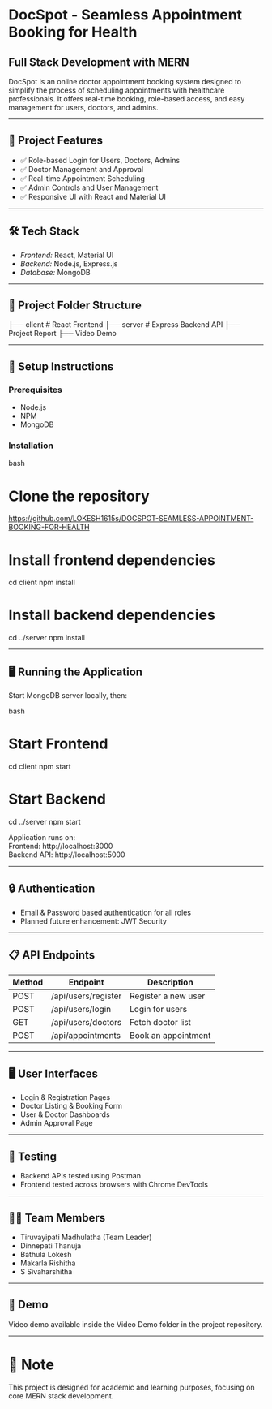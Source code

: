 # DocSpot - Seamless Appointment Booking for Health

## Full Stack Development with MERN

DocSpot is an online doctor appointment booking system designed to simplify the process of scheduling appointments with healthcare professionals. It offers real-time booking, role-based access, and easy management for users, doctors, and admins.

---

## 📂 Project Features

- ✅ Role-based Login for Users, Doctors, Admins  
- ✅ Doctor Management and Approval  
- ✅ Real-time Appointment Scheduling  
- ✅ Admin Controls and User Management  
- ✅ Responsive UI with React and Material UI  

---

## 🛠 Tech Stack

- *Frontend:* React, Material UI  
- *Backend:* Node.js, Express.js  
- *Database:* MongoDB  

---

## 📁 Project Folder Structure


├── client      # React Frontend
├── server      # Express Backend API
├── Project Report
├── Video Demo


---

## 🚀 Setup Instructions

### Prerequisites
- Node.js  
- NPM  
- MongoDB  

### Installation

bash
# Clone the repository
https://github.com/LOKESH1615s/DOCSPOT-SEAMLESS-APPOINTMENT-BOOKING-FOR-HEALTH

# Install frontend dependencies
cd client
npm install

# Install backend dependencies
cd ../server
npm install


---

## 🖥 Running the Application

Start MongoDB server locally, then:

bash
# Start Frontend
cd client
npm start

# Start Backend
cd ../server
npm start


Application runs on:  
Frontend: http://localhost:3000  
Backend API: http://localhost:5000  

---

## 🔒 Authentication

- Email & Password based authentication for all roles  
- Planned future enhancement: JWT Security  

---

## 📋 API Endpoints

| Method | Endpoint              | Description           |
|--------|-----------------------|-----------------------|
| POST   | /api/users/register | Register a new user   |
| POST   | /api/users/login    | Login for users       |
| GET    | /api/users/doctors  | Fetch doctor list     |
| POST   | /api/appointments   | Book an appointment   |

---

## 🖥 User Interfaces

- Login & Registration Pages  
- Doctor Listing & Booking Form  
- User & Doctor Dashboards  
- Admin Approval Page  

---

## 🧪 Testing

- Backend APIs tested using Postman  
- Frontend tested across browsers with Chrome DevTools  

---

## 👨‍💻 Team Members

- Tiruvayipati Madhulatha (Team Leader)  
- Dinnepati Thanuja 
- Bathula Lokesh 
- Makarla Rishitha
- S Sivaharshitha

---

## 🎥 Demo

Video demo available inside the Video Demo folder in the project repository.

---

# 📌 Note
This project is designed for academic and learning purposes, focusing on core MERN stack development.
